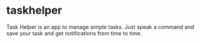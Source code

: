 # taskhelper
Task Helper is an app to manage simple tasks. Just speak a command and save your task and get notifications from time to time. 
